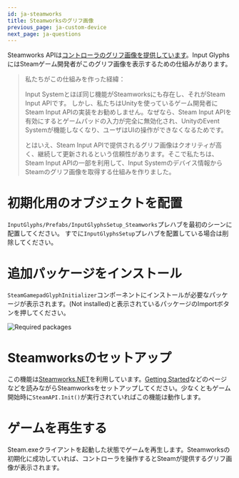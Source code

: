 ```yaml
---
id: ja-steamworks
title: Steamworksのグリフ画像
previous_page: ja-custom-device
next_page: ja-questions
---
```


Steamworks APIは[コントローラのグリフ画像を提供しています](https://partner.steamgames.com/doc/api/isteaminput#GetGlyphForActionOrigin)。Input GlyphsにはSteamゲーム開発者がこのグリフ画像を表示するための仕組みがあります。

> 私たちがこの仕組みを作った経緯：
> 
> Input Systemとほぼ同じ機能がSteamworksにも存在し、それがSteam Input APIです。
> しかし、私たちはUnityを使っているゲーム開発者にSteam Input APIの実装をお勧めしません。なぜなら、Steam Input APIを有効にするとゲームパッドの入力が完全に無効化され、UnityのEvent Systemが機能しなくなり、ユーザはUIの操作ができなくなるためです。
> 
> とはいえ、Steam Input APIで提供されるグリフ画像はクオリティが高く、継続して更新されるという信頼性があります。そこで私たちは、Steam Input APIの一部を利用して、Input Systemのデバイス情報からSteamのグリフ画像を取得する仕組みを作りました。

# 初期化用のオブジェクトを配置
`InputGlyphs/Prefabs/InputGlyphsSetup_Steamworks`プレハブを最初のシーンに配置してください。
すでに`InputGlyphsSetup`プレハブを配置している場合は削除してください。

# 追加パッケージをインストール
`SteamGamepadGlyphInitializer`コンポーネントにインストールが必要なパッケージが表示されます。(Not installed)と表示されているパッケージのImportボタンを押してください。

![Required packages]({{site.baseurl}}/assets/steamworks_required_packages.png)

# Steamworksのセットアップ
この機能は[Steamworks.NET](https://steamworks.github.io/)を利用しています。[Getting Started](https://steamworks.github.io/gettingstarted)などのページなどを読みながらSteamworksをセットアップしてください。少なくともゲーム開始時に`SteamAPI.Init()`が実行されていればこの機能は動作します。

# ゲームを再生する
Steam.exeクライアントを起動した状態でゲームを再生します。Steamworksの初期化に成功していれば、コントローラを操作するとSteamが提供するグリフ画像が表示されます。
